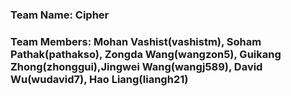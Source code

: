 ### Team Name: Cipher
### Team Members: Mohan Vashist(vashistm), Soham Pathak(pathakso), Zongda Wang(wangzon5), Guikang Zhong(zhonggui),Jingwei Wang(wangj589), David Wu(wudavid7), Hao Liang(liangh21)

